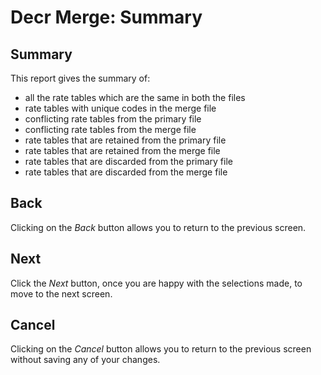 # Decr Merge: Summary



## Summary

This report gives the summary of:

-   all the rate tables which are the same in both the files  
-   rate tables with unique codes in the merge file  
-   conflicting rate tables from the primary file  
-   conflicting rate tables from the merge file  
-   rate tables that are retained from the primary file  
-   rate tables that are retained from the merge file  
-   rate tables that are discarded from the primary file  
-   rate tables that are discarded from the merge file

## Back

Clicking on the _Back_ button allows you to return to the previous screen.

## Next

Click the _Next_ button, once you are happy with the selections made, to
move to the next screen.

## Cancel

Clicking on the _Cancel_ button allows you to return to the previous
screen without saving any of your changes.